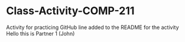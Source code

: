 # Class-Activity-COMP-211
Activity for practicing GitHub
line added to the README for the activity
Hello this is Partner 1 (John)
